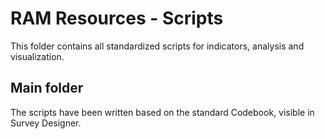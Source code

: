 # RAM Resources - Scripts
This folder contains all standardized scripts for indicators, analysis and visualization.
## Main folder
The scripts have been written based on the standard Codebook, visible in Survey Designer.
